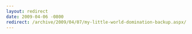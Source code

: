 ```yaml
---
layout: redirect
date: 2009-04-06 -0800
redirect: /archive/2009/04/07/my-little-world-domination-backup.aspx/
---
```

